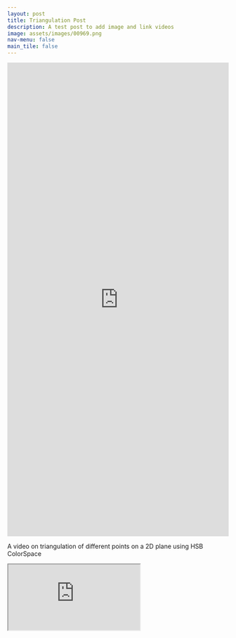 ```yaml
---
layout: post
title: Triangulation Post
description: A test post to add image and link videos
image: assets/images/00969.png
nav-menu: false
main_tile: false
---
```


<iframe style="display: block; margin: auto;" width="100%" height="1080" src="https://www.youtube.com/embed/fY4qkfjJo6A" frameborder="0" allow="accelerometer; autoplay; encrypted-media; gyroscope; picture-in-picture" allowfullscreen></iframe>

A video on triangulation of different points on a 2D plane using HSB ColorSpace

<iframe src="https://editor.p5js.org/TahsinTariq/embed/zeAlkZ5LK"></iframe>


